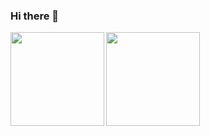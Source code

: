 ### Hi there 👋
<a href="https://github.com/shuntatakemoto">
  <img align="left" height="150px" src="https://github-readme-stats.vercel.app/api?username=shuntatakemoto&count_private=true&show_icons=true&theme=dracula" />
</a>

<a href="https://github.com/shuntatakemoto">
  <img align="left" height="150px" src="https://github-readme-stats.vercel.app/api/top-langs/?username=shuntatakemoto&layout=compact&theme=dracula" />
</a>

<!-- <a href="https://github.com/shuntatakemoto">
  <img align="left" height="150px" src="https://github-readme-stats.vercel.app/api/top-langs/?username=shuntatakemoto" />
</a>
 -->

